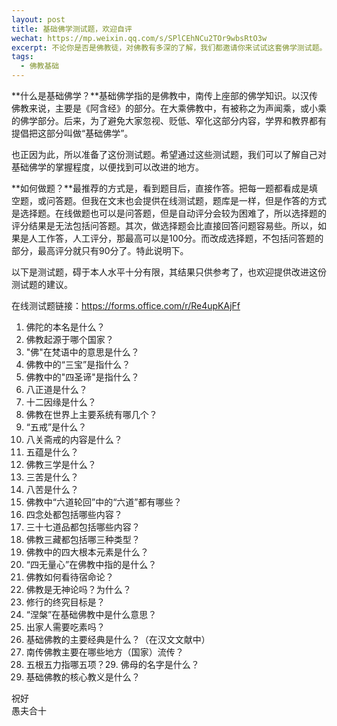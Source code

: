 ```yaml
---
layout: post
title: 基础佛学测试题，欢迎自评
wechat: https://mp.weixin.qq.com/s/SPlCEhNCu2TOr9wbsRtO3w
excerpt: 不论你是否是佛教徒，对佛教有多深的了解，我们都邀请你来试试这套佛学测试题。不管你是专家级别的佛学大师，还是对佛教毫无头绪的新手，这都是一个了解和检验自己的好机会。所以，放松心情，享受这个过程，你会发现一些有趣的事情，甚至可能会有一些惊喜哦！
tags:
  - 佛教基础
---
```


**什么是基础佛学？**基础佛学指的是佛教中，南传上座部的佛学知识。以汉传佛教来说，主要是《阿含经》的部分。在大乘佛教中，有被称之为声闻乘，或小乘的佛学部分。后来，为了避免大家忽视、贬低、窄化这部分内容，学界和教界都有提倡把这部分叫做“基础佛学”。  

也正因为此，所以准备了这份测试题。希望通过这些测试题，我们可以了解自己对基础佛学的掌握程度，以便找到可以改进的地方。

**如何做题？**最推荐的方式是，看到题目后，直接作答。把每一题都看成是填空题，或问答题。但我在文末也会提供在线测试题，题库是一样，但是作答的方式是选择题。在线做题也可以是问答题，但是自动评分会较为困难了，所以选择题的评分结果是无法包括问答题。其次，做选择题会比直接回答问题容易些。所以，如果是人工作答，人工评分，那最高可以是100分。而改成选择题，不包括问答题的部分，最高评分就只有90分了。特此说明下。

以下是测试题，碍于本人水平十分有限，其结果只供参考了，也欢迎提供改进这份测试题的建议。

在线测试题链接：https://forms.office.com/r/Re4upKAjFf

1.  佛陀的本名是什么？
2.  佛教起源于哪个国家？
3.  "佛"在梵语中的意思是什么？
4.  佛教中的“三宝”是指什么？
5.  佛教中的"四圣谛"是指什么？
6.  八正道是什么？
7.  十二因缘是什么？
8.  佛教在世界上主要系统有哪几个？
9.  “五戒”是什么？
10.  八关斋戒的内容是什么？
11.  五蕴是什么？
12.  佛教三学是什么？
13.  三苦是什么？
14.  八苦是什么？
15.  佛教中“六道轮回”中的“六道”都有哪些？
16.  四念处都包括哪些内容？
17.  三十七道品都包括哪些内容？
18.  佛教三藏都包括哪三种类型？
19.  佛教中的四大根本元素是什么？
20.  “四无量心”在佛教中指的是什么？
21.  佛教如何看待宿命论？
22.  佛教是无神论吗？为什么？
23.  修行的终究目标是？  
24.  “涅槃”在基础佛教中是什么意思？  
25.  出家人需要吃素吗？  
26.  基础佛教的主要经典是什么？（在汉文文献中）
27.  南传佛教主要在哪些地方（国家）流传？
28.  五根五力指哪五项？29.  佛母的名字是什么？
30.  基础佛教的核心教义是什么？

祝好  
愚夫合十